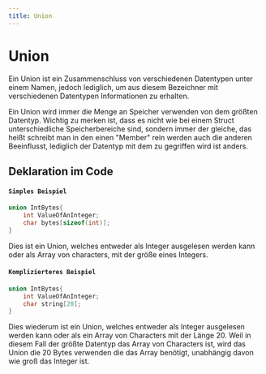 ```yaml
---
title: Union
---
```

# Union
Ein Union ist ein Zusammenschluss von verschiedenen Datentypen unter einem Namen, jedoch lediglich, um aus diesem Bezeichner mit verschiedenen Datentypen Informationen zu erhalten.

Ein Union wird immer die Menge an Speicher verwenden von dem größten Datentyp.
Wichtig zu merken ist, dass es nicht wie bei einem Struct unterschiedliche Speicherbereiche sind, sondern immer der gleiche, das heißt schreibt man in den einen "Member" rein werden auch die anderen Beeinflusst, lediglich der Datentyp mit dem zu gegriffen wird ist anders.
## Deklaration im Code
#### ``Simples Beispiel``
```c
union IntBytes{
	int ValueOfAnInteger;
	char bytes[sizeof(int)];
}
```
Dies ist ein Union, welches entweder als Integer ausgelesen werden kann oder als Array von characters, mit der größe eines Integers.
#### ``Komplizierteres Beispiel``
```c
union IntBytes{
	int ValueOfAnInteger;
	char string[20];
}
```
Dies wiederum ist ein Union, welches entweder als Integer ausgelesen werden kann oder als ein Array von Characters mit der Länge 20.
Weil in diesem Fall der größte Datentyp das Array von Characters ist, wird das Union die 20 Bytes verwenden die das Array benötigt, unabhängig davon wie groß das Integer ist.